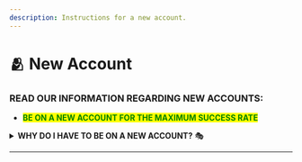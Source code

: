 ```yaml
---
description: Instructions for a new account.
---
```


# 🫂 New Account

### **READ OUR INFORMATION REGARDING NEW ACCOUNTS:**

* <mark style="color:green;">**BE ON A NEW ACCOUNT FOR THE MAXIMUM SUCCESS RATE**</mark>

<details>

<summary><strong>WHY DO I HAVE TO BE ON A NEW ACCOUNT?</strong> 🎭</summary>

t is advisable to open a new account to ensure security and protect your spoof. Using your primary (main) account, especially if it has faced issues before (like kicks), carries potential risks. <mark style="color:orange;">**Please note that we cannot assume responsibility if you choose to proceed with this - Refund rights expire too.**</mark>

</details>

***
